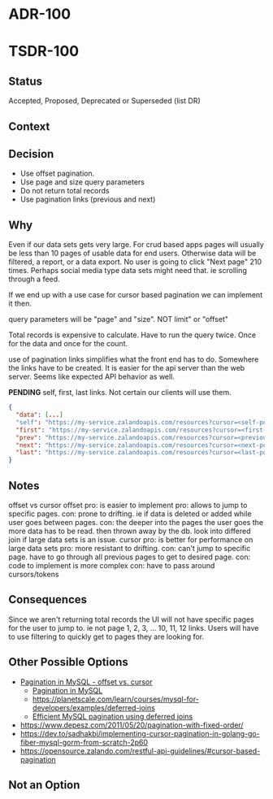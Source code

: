# ADR-100
# TSDR-100

## Status

Accepted, Proposed, Deprecated or Superseded (list DR)

## Context



## Decision

- Use offset pagination.
- Use page and size query parameters
- Do not return total records
- Use pagination links (previous and next)

## Why

Even if our data sets gets very large. For crud based apps
pages will usually be less than 10 pages of usable data for end users. Otherwise data
will be filtered, a report, or a data export. No user is going to click "Next page" 210 times.
Perhaps social media type data sets might need that. ie scrolling through a feed.

If we end up with a use case for cursor based pagination we can implement it then.

query parameters will be "page" and "size". NOT limit" or "offset"

Total records is expensive to calculate. Have to run the query twice. Once for
the data and once for the count.

use of pagination links simplifies what the front end has to do. Somewhere the 
links have to be created. It is easier for the api server than the web server. Seems
like expected API behavior as well.

**PENDING** self, first, last links. Not certain our clients will use them.

```json
{
  "data": [...]
  "self": "https://my-service.zalandoapis.com/resources?cursor=<self-position>",
  "first": "https://my-service.zalandoapis.com/resources?cursor=<first-position>",
  "prev": "https://my-service.zalandoapis.com/resources?cursor=<previous-position>",
  "next": "https://my-service.zalandoapis.com/resources?cursor=<next-position>",
  "last": "https://my-service.zalandoapis.com/resources?cursor=<last-position>",
}
```
## Notes

offset vs cursor
offset 
  pro: is easier to implement
  pro: allows to jump to specific pages. 
  con: prone to drifting. ie if data is deleted or added while user goes between pages.
  con: the deeper into the pages the user goes the more data has to be read. then thrown away
       by the db.
  look into differed join if large data sets is an issue.
cursor 
  pro: is better for performance on large data sets
  pro: more resistant to drifting.
  con: can't jump to specific page. have to go through all previous pages to get to desired page.
  con: code to implement is more complex
  con: have to pass around cursors/tokens


## Consequences

Since we aren't returning total records the UI will not have specific pages for
the user to jump to. ie not page 1, 2, 3, ... 10, 11, 12 links. Users will have
to use filtering to quickly get to pages they are looking for.

## Other Possible Options
- [Pagination in MySQL - offset vs. cursor](https://www.youtube.com/watch?v=zwDIN04lIpc)
  - [Pagination in MySQL](https://planetscale.com/blog/mysql-pagination)
  - https://planetscale.com/learn/courses/mysql-for-developers/examples/deferred-joins
  - [Efficient MySQL pagination using deferred joins](https://aaronfrancis.com/2022/efficient-mysql-pagination-using-deferred-joins-15d0de14)
- https://www.depesz.com/2011/05/20/pagination-with-fixed-order/
- https://dev.to/sadhakbj/implementing-cursor-pagination-in-golang-go-fiber-mysql-gorm-from-scratch-2p60
- https://opensource.zalando.com/restful-api-guidelines/#cursor-based-pagination

## Not an Option

